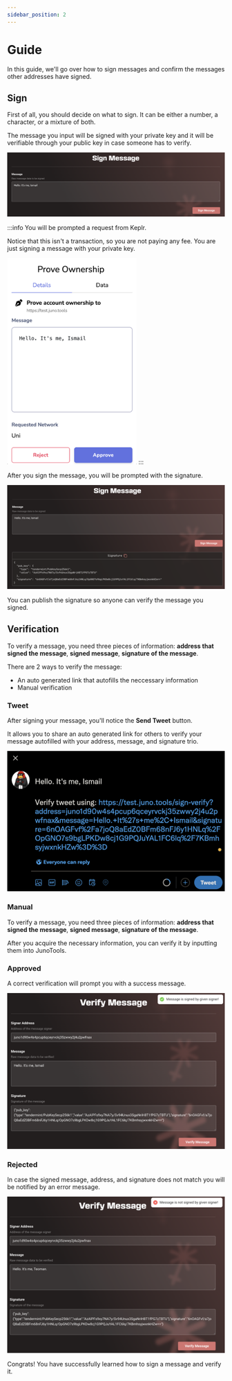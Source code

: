 ```yaml
---
sidebar_position: 2
---
```


# Guide

In this guide, we'll go over how to sign messages and confirm the messages other addresses have signed.

## Sign

First of all, you should decide on what to sign. It can be either a number, a character, or a mixture of both.

The message you input will be signed with your private key and it will be verifiable through your public key in case someone has to verify.

![](/img/sign-and-verify/sign-message.png)

:::info
You will be prompted a request from Keplr.

Notice that this isn't a transaction, so you are not paying any fee. You are just signing a message with your private key.

<img src="/img/sign-and-verify/sign-keplr.png" width="300" />
:::

After you sign the message, you will be prompted with the signature.

![](/img/sign-and-verify/signed-message.png)

You can publish the signature so anyone can verify the message you signed.

## Verification 

To verify a message, you need three pieces of information: **address that signed the message**, **signed message**, **signature of the message**.

There are 2 ways to verify the message:
- An auto generated link that autofills the neccessary information
- Manual verification

### Tweet

After signing your message, you'll notice the **Send Tweet** button. 

It allows you to share an auto generated link for others to verify your message autofilled with your address, message, and signature trio. 

![](/img/sign-and-verify/twitter-share.png)

### Manual

To verify a message, you need three pieces of information: **address that signed the message**, **signed message**, **signature of the message**.

After you acquire the necessary information, you can verify it by inputting them into JunoTools.

### Approved

A correct verification will prompt you with a success message.

![](/img/sign-and-verify/verified-message.png)

### Rejected

In case the signed message, address, and signature does not match you will be notified by an error message.

![](/img/sign-and-verify/wrong-message.png)

Congrats! You have successfully learned how to sign a message and verify it.

